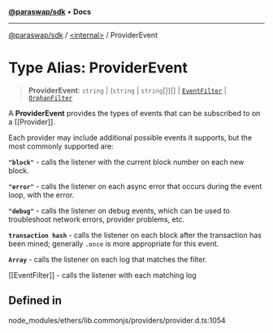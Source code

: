 [**@paraswap/sdk**](../../README.md) • **Docs**

***

[@paraswap/sdk](../../globals.md) / [\<internal\>](../README.md) / ProviderEvent

# Type Alias: ProviderEvent

> **ProviderEvent**: `string` \| (`string` \| `string`[])[] \| [`EventFilter`](../interfaces/EventFilter.md) \| [`OrphanFilter`](OrphanFilter.md)

A **ProviderEvent** provides the types of events that can be subscribed
 to on a [[Provider]].

 Each provider may include additional possible events it supports, but
 the most commonly supported are:

 **``"block"``** - calls the listener with the current block number on each
 new block.

 **``"error"``** - calls the listener on each async error that occurs during
 the event loop, with the error.

 **``"debug"``** - calls the listener on debug events, which can be used to
 troubleshoot network errors, provider problems, etc.

 **``transaction hash``** - calls the listener on each block after the
 transaction has been mined; generally ``.once`` is more appropriate for
 this event.

 **``Array``** - calls the listener on each log that matches the filter.

 [[EventFilter]] - calls the listener with each matching log

## Defined in

node\_modules/ethers/lib.commonjs/providers/provider.d.ts:1054
